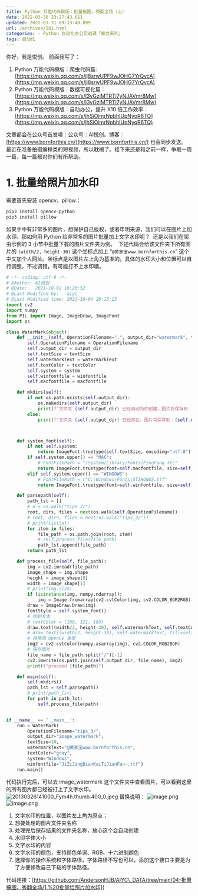 ```yaml
---
title: Python 万能代码模版：批量搞图，秀翻全场（上）
date: 2022-03-30 23:27:43.611
updated: 2022-03-31 09:13:40.899
url: /archives/581.html
categories: - Python 自动化办公实战课「推文系列」
tags: 自动化
---
```


你好，我是悦创。 前面我写了：

1.  Python 万能代码模版：爬虫代码篇:[https://mp.weixin.qq.com/s/jj8srwUPF9wJOHG7YrQvcA](https://mp.weixin.qq.com/s/jj8srwUPF9wJOHG7YrQvcA)
2.  Python 万能代码模版：数据可视化篇：[https://mp.weixin.qq.com/s/I3vGziMTRTi7yNJAVmr8Mw](https://mp.weixin.qq.com/s/I3vGziMTRTi7yNJAVmr8Mw)
3.  Python 万能代码模版：自动办公，提升 X10 倍工作效率：[https://mp.weixin.qq.com/s/jhSiOimrNpbhIUpNyoR6TQ](https://mp.weixin.qq.com/s/jhSiOimrNpbhIUpNyoR6TQ)

文章都会在公众号首发噢：公众号：AI悦创。博客：[https://www.bornforthis.cn/](https://www.bornforthis.cn/) 也会同步发送。 最近在准备拍摄编程类的短视频，所以耽搁了。接下来还是和之前一样，争取一周一篇，每一篇都对你们有所帮助。

# 1\. 批量给照片加水印

需要首先安装 opencv、pillow：

```python
pip3 install opencv-python
pip3 install pillow
```

如果手中有非常多的图片，想保护自己版权，或者申明来源，我们可以在图片上加水印。那如何用 Python 给非常多的图片批量加上文字水印呢？ ​ 还是以我们在爬虫示例的 3 小节中批量下载的图片文件夹为例。 ​ 下述代码会给该文件夹下所有图片的 `(width/2, height-30)` 这个坐标点加上 “`@黄家宝www.bornforthis.cn`” 这个中文加个人网址。坐标点是以图片左上角为基准的。具体的水印大小和位置可以自行调整，不过调错，有可能打不上水印噢。

```python
# -*- coding: utf-8 -*-
# @Author: AI悦创
# @Date:   2021-10-02 10:26:52
# @Last Modified by:   aiyc
# @Last Modified time: 2021-10-04 20:15:13
import cv2
import numpy
from PIL import Image, ImageDraw, ImageFont
import os

class WaterMark(object):
    def __init__(self, OperationFilename=".", output_dir="watermark", textSize=10, watermarkText="水印", textColor="#ffffff", system=False, winfontfile=r"C:\Windows\Fonts\STZHONGS.ttf", macfontfile="/System/Library/Fonts/PingFang.ttc"):
        self.OperationFilename = OperationFilename
        self.output_dir = output_dir
        self.textSize = textSize
        self.watermarkText = watermarkText
        self.textColor = textColor
        self.system = system
        self.winfontfile = winfontfile
        self.macfontfile = macfontfile

    def mkdirs(self):
        if not os.path.exists(self.output_dir):
            os.makedirs(self.output_dir)
            print(f"文件夹 {self.output_dir} 已经自动为你创建，图片将保存到：{self.output_dir}")
        else:
            print(f"文件夹 {self.output_dir} 已经存在，图片将保存到：{self.output_dir}")



    def system_font(self):
        if not self.system:
            return ImageFont.truetype(self.textSize, encoding="utf-8")
        if self.system.upper() == "MAC":
            # FontFilePath = "/System/Library/Fonts/PingFang.ttc"
            return ImageFont.truetype(font=self.macfontfile, size=self.textSize, encoding="utf-8")
        elif self.system.upper() == "WINDOWS":
            # FontFilePath = r"C:\Windows\Fonts\STZHONGS.ttf"
            return ImageFont.truetype(font=self.winfontfile, size=self.textSize, encoding="utf-8")

    def parsepath(self):
        path_lst = []
        # a = os.walk("tips_3/")
        root, dirs, files = next(os.walk(self.OperationFilename))
        # root, dirs, files = next(os.walk("tips_3/"))
        # print(list(a))
        for item in files:
            file_path = os.path.join(root, item)
            # self.process_file(file_path)
            path_lst.append(file_path)
        return path_lst

    def process_file(self, file_path):
        img = cv2.imread(file_path)
        image_shape = img.shape
        height = image_shape[0]
        width = image_shape[1]
        # print(img.size)
        if (isinstance(img, numpy.ndarray)):
            img = Image.fromarray(cv2.cvtColor(img, cv2.COLOR_BGR2RGB))
        draw = ImageDraw.Draw(img)
        fontStyle = self.system_font()
        # 绘制文本
        # textColor = (168, 121, 103)
        draw.text((width/2, height-30), self.watermarkText, self.textColor, font=fontStyle)
        # draw.text((width/2, height-30), self.watermarkText, fill=self.textColor, font=fontStyle)
        # 转换回 OpenCV 类型
        img2 = cv2.cvtColor(numpy.asarray(img), cv2.COLOR_RGB2BGR)
        # 保存图片
        file_name = file_path.split("/")[-1]
        cv2.imwrite(os.path.join(self.output_dir, file_name), img2)
        print(f"proceed {file_path}")

    def main(self):
        self.mkdirs()
        path_lst = self.parsepath()
        # print(path_lst)
        for path in path_lst:
            self.process_file(path)


if __name__ == '__main__':
    run = WaterMark(
        OperationFilename="tips_3/", 
        output_dir="image_watermark",
        textSize=10,
        watermarkText="@黄家宝www.bornforthis.cn",
        textColor="gray",
        system="Windows",
        winfontfile="JiZiJingDianKaiTiJianFan-.ttf")
    run.main()
```

代码执行完后，可以去 image\_watermark 这个文件夹中查看图片，可以看到这里的所有图片都已经被打上了文字水印。 ![20130326141000_Fym4h.thumb.400_0.jpeg](https://img-blog.csdnimg.cn/img_convert/708c3a361d7fc529bb9002b284a4f318.png) 替换说明： ![image.png](https://img-blog.csdnimg.cn/img_convert/5278fca6bc3c5339605b9752378983bc.png) ![image.png](https://img-blog.csdnimg.cn/img_convert/540a752c4889773662fc30b2c0559358.png)

1.  文字水印的位置，以图片左上角为原点；
2.  想要处理的图片文件夹名称
3.  处理完后保存结果的文件夹名称，放心这个会自动创建
4.  水印字体大小
5.  文字水印的内容
6.  文字水印的颜色，支持颜色单词、RGB、十六进制颜色
7.  选择你的操作系统和字体路径，字体路径不写也可以，添加这个接口主要是为了方便修改自己下载的字体路径。

代码连接：[https://github.com/AndersonHJB/AIYC\_DATA/tree/main/04-批量搞图，秀翻全场/1.%20批量给照片加水印](